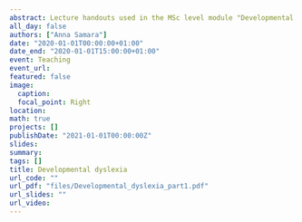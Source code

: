 ```yaml
---
abstract: Lecture handouts used in the MSc level module "Developmental Disorders of Language, Learning, and Cognition"
all_day: false
authors: ["Anna Samara"]
date: "2020-01-01T00:00:00+01:00"
date_end: "2020-01-01T15:00:00+01:00"
event: Teaching
event_url: 
featured: false
image:
  caption: 
  focal_point: Right
location: 
math: true
projects: []
publishDate: "2021-01-01T00:00:00Z"
slides:
summary:
tags: []
title: Developmental dyslexia
url_code: ""
url_pdf: "files/Developmental_dyslexia_part1.pdf"
url_slides: ""
url_video:
---
```

